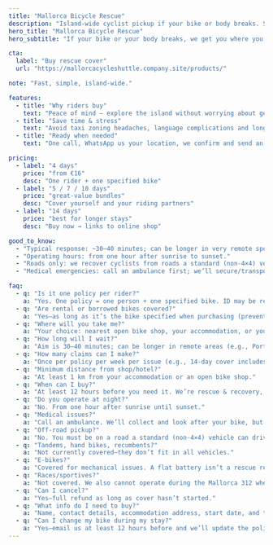 ```yaml
---
title: "Mallorca Bicycle Rescue"
description: "Island-wide cyclist pickup if your bike or body breaks. Simple. Fast. Reliable."
hero_title: "Mallorca Bicycle Rescue"
hero_subtitle: "If your bike or your body breaks, we get you where you need to be."

cta:
  label: "Buy rescue cover"
  url: "https://mallorcacycleshuttle.company.site/products/"

note: "Fast, simple, island-wide."

features:
  - title: "Why riders buy"
    text: "Peace of mind – explore the island without worrying about getting stranded."
  - title: "Save time & stress"
    text: "Avoid taxi zoning headaches, language complications and long roadside waits. Your whole day isn’t ruined—nor your group’s."
  - title: "Ready when needed"
    text: "One call, WhatsApp us your location, we confirm and send an ETA."

pricing:
  - label: "4 days"
    price: "from €16"
    desc: "One rider + one specified bike"
  - label: "5 / 7 / 10 days"
    price: "great-value bundles"
    desc: "Cover yourself and your riding partners"
  - label: "14 days"
    price: "best for longer stays"
    desc: "Buy now → links to online shop"

good_to_know:
  - "Typical response: ~30–40 minutes; can be longer in very remote spots like Port de Sa Calobra during spring rush hour."
  - "Operating hours: from one hour after sunrise to sunset."
  - "Roads only: we recover cyclists from roads a standard (non-4×4) vehicle can access."
  - "Medical emergencies: call an ambulance first; we’ll secure/transport your bike (bikes don’t fit in ambulances)."

faq:
  - q: "Is it one policy per rider?"
    a: "Yes. One policy = one person + one specified bike. ID may be requested to prevent a group trying to cover everyone with one policy."
  - q: "Are rental or borrowed bikes covered?"
    a: "Yes—as long as it’s the bike specified when purchasing (prevents group misuse)."
  - q: "Where will you take me?"
    a: "Your choice: nearest open bike shop, your accommodation, or your rental outlet."
  - q: "How long will I wait?"
    a: "Aim is 30–40 minutes; can be longer in remote areas (e.g., Port de Sa Calobra on very busy days). We have vehicles across the island and can bring in additional support."
  - q: "How many claims can I make?"
    a: "Once per policy per week per issue (e.g., 14-day cover includes two claims for the same issue). Different issues aren’t capped, but abuse may result in cancellation and refund of the unused portion."
  - q: "Minimum distance from shop/hotel?"
    a: "At least 1 km from your accommodation or an open bike shop."
  - q: "When can I buy?"
    a: "At least 12 hours before you need it. We’re rescue & recovery, not a taxi."
  - q: "Do you operate at night?"
    a: "No. From one hour after sunrise until sunset."
  - q: "Medical issues?"
    a: "Call an ambulance. We’ll collect and look after your bike, but we are not medics."
  - q: "Off-road pickup?"
    a: "No. You must be on a road a standard (non-4×4) vehicle can drive on."
  - q: "Tandems, hand bikes, recumbents?"
    a: "Not currently covered—they don’t fit in all vehicles."
  - q: "E-bikes?"
    a: "Covered for mechanical issues. A flat battery isn’t a rescue reason; please manage charging—consider it a learning experience."
  - q: "Races/sportives?"
    a: "Not covered. We also cannot operate during the Mallorca 312 where there are road closures."
  - q: "Can I cancel?"
    a: "Yes—full refund as long as cover hasn’t started."
  - q: "What info do I need to buy?"
    a: "Name, contact details, accommodation address, start date, and the bike details."
  - q: "Can I change my bike during my stay?"
    a: "Yes—email us at least 12 hours before and we’ll update the policy."
---
```




